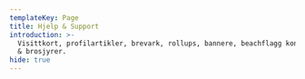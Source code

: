 ```yaml
---
templateKey: Page
title: Hjelp & Support
introduction: >-
  Visittkort, profilartikler, brevark, rollups, bannere, beachflagg konvolutter
  & brosjyrer.
hide: true
---
```


